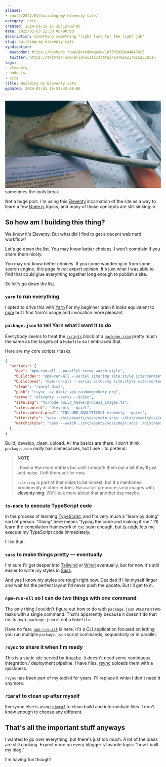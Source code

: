 ```yaml
---
aliases:
- /note/2022/01/building-my-eleventy-site/
category: note
created: 2024-01-15 15:26:13-08:00
date: 2022-01-03 22:30:00-08:00
description: something something "right tool for the right job"
slug: building-my-eleventy-site
syndication:
  mastodon: https://hackers.town/@randomgeek/107562930844947425
  twitter: https://twitter.com/brianwisti/status/1478262170152538117
tags:
- eleventy
- node-js
- site
title: Building my Eleventy site
updated: 2024-02-01 19:57:43-08:00
---
```


![attachments/img/2022/cover-2022-01-03.jpg](../../../attachments/img/2022/cover-2022-01-03.jpg)
sometimes the tools break

Not a huge post. I'm using this [Eleventy](../../../card/Eleventy.md) incarnation of the site as a way to learn a few [Node.js](../../../card/Node.js.md) topics, and many of those concepts are still sinking in.

## So how am I building this thing?

We know it's Eleventy. But what did I find to get a decent web nerd workflow?

Let's go down the list. You may know better choices. I won't complain if you share them nicely.

You may *not* know better choices. If you come wandering in from some search engine, *this page is not expert opinion.* It's just what I was able to find that could glue everything together long enough to publish a site.

So let's go down the list.

### `yarn` to run everything

I opted to drive this with [Yarn](https://yarnpkg.com.) For my beginner brain it looks equivalent to [npm](https://docs.npmjs.com/cli/v8) but I find Yarn's usage and invocation more pleasant.

### `package.json` to tell Yarn what I want it to do

Everybody seems to treat the [`scripts`](https://docs.npmjs.com/cli/v8/configuring-npm/package-json#scripts) block of a [`package.json`](https://docs.npmjs.com/cli/v8/configuring-npm/package-json) pretty much the same as the targets of a `Makefile` so I embraced that.

Here are my core scripts / tasks:

````json
{
  "scripts": {
    "dev": "npm-run-all --parallel serve watch:style",
    "build:dev": "npm-run-all --serial site:img site:style site:content",
    "build:prod": "npm-run-all --serial site:img site:style site:content:prod",
    "clean": "rimraf dist",
    "push": "rsync -av dist/ vps:randomgeekery.org",
    "serve": "eleventy --serve --quiet",
    "site:img": "ts-node build_tasks/process_images.ts",
    "site:content": "eleventy --quiet",
    "site:content:prod": "INCLUDE_ANALYTICS=1 eleventy --quiet",
    "site:style": "sass ./src/assets/scss/main.scss ./dist/assets/css/main.css",
    "watch:style": "sass --watch ./src/assets/scss/main.scss ./dist/assets/css/main.css"
  }
}
````

Build, develop, clean, upload. All the basics are there. I don't think `package.json` *really* has namespaces, but I use `:` to pretend.

 > 
 > **NOTE**
>
 > I have a few more entries but until I smooth them out a bit they'll just add noise. I left them out for now.
 > 
 > `site:img` is part of that noise to be honest, but it's mentioned prominently in other entries. Basically I preprocess my images with [eleventy-img](https://www.11ty.dev/docs/plugins/image/). We'll talk more about that another day maybe.

### `ts-node` to execute TypeScript code

In the process of learning [TypeScript](../../../card/TypeScript.md), and I'm very much a "learn by doing" sort of person. "Doing" here means "typing the code and making it run." I'll learn the compilation framework of `tsc` soon enough, but [ts-node](https://typestrong.org/ts-node/) lets me execute my TypeScript code immediately.

I like that.

### `sass` to make things pretty — eventually

I'm sure I'll get deeper into [Tailwind](https://tailwindcss.com) or [Windi](https://windicss.org) eventually, but for now it's still easier to write my styles in [Sass](https://sass-lang.com).

And yes I know my styles are rough right now. Decided if I let myself linger and wait for the perfect layout I'd never push the update. But I'll get to it.

### `npm-run-all` so I can do *two* things with *one* command

The only thing I couldn't figure out how to do with `package.json` was run two tasks with a single command. That's apparently because it doesn't do that on its own. `package.json` is not a `Makefile`.

Have no fear. [`npm-run-all`](https://github.com/mysticatea/npm-run-all) is here. It's a CLI application focused on letting you run multiple `package.json` script commands, sequentially or in parallel.

### `rsync` to share it when I'm ready

This is a static site served by [Apache](https://httpd.apache.org). It doesn't need some continuous integration / deployment pipeline. I have files. [rsync](https://rsync.samba.org) uploads them with a quickness.

`rsync` has been part of my toolkit for years. I'll replace it when I don't need it anymore.

### `rimraf` to clean up after myself

Everyone else is using [`rimraf`](https://github.com/isaacs/rimraf) to clean build and intermediate files. I don't know enough to choose any different.

## That's all the important stuff anyways

I wanted to go over everything, but there's just too much. A lot of the ideas are still cooking. Expect more on every blogger's favorite topic: "how I built my blog."

I'm having fun though!